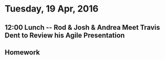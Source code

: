 Tuesday, 19 Apr, 2016
=====================

12:00 Lunch -- Rod & Josh & Andrea Meet Travis Dent to Review his Agile Presentation
-----------

Homework
--------
